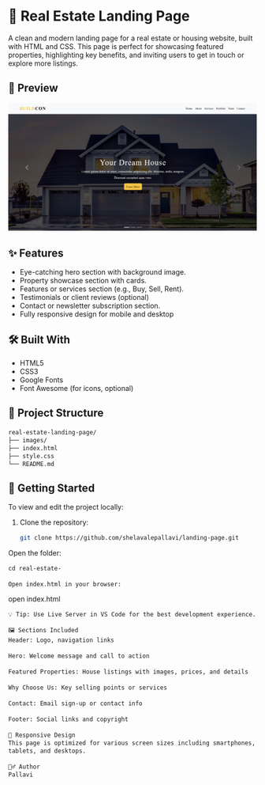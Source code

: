 # 🏡 Real Estate Landing Page

A clean and modern landing page for a real estate or housing website, built with HTML and CSS. This page is perfect for showcasing featured properties, highlighting key benefits, and inviting users to get in touch or explore more listings.

## 📸 Preview

![Real Estate Landing Page Preview](/home.png) 

## ✨ Features

- Eye-catching hero section with background image.
- Property showcase section with cards.
- Features or services section (e.g., Buy, Sell, Rent).
- Testimonials or client reviews (optional)
- Contact or newsletter subscription section.
- Fully responsive design for mobile and desktop

## 🛠️ Built With

- HTML5
- CSS3
- Google Fonts
- Font Awesome (for icons, optional)

## 📁 Project Structure
```
real-estate-landing-page/
├── images/
├── index.html
├── style.css
└── README.md
```


## 🚀 Getting Started

To view and edit the project locally:

1. Clone the repository:
   ```bash
   git clone https://github.com/shelavalepallavi/landing-page.git
Open the folder:
```
cd real-estate-

Open index.html in your browser:
```
open index.html
```
💡 Tip: Use Live Server in VS Code for the best development experience.

🖼️ Sections Included
Header: Logo, navigation links

Hero: Welcome message and call to action

Featured Properties: House listings with images, prices, and details

Why Choose Us: Key selling points or services

Contact: Email sign-up or contact info

Footer: Social links and copyright

📱 Responsive Design
This page is optimized for various screen sizes including smartphones, tablets, and desktops.

🙋‍♂️ Author
Pallavi 

